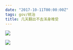 ```yaml
---
date: "2017-10-11T00:00:00Z"
tags: gov/统治
title: 几天翻出不去浑身难受
---
```


![](https://blog.du1ab.org/2017/sss1.jpg)

![](https://blog.du1ab.org/2017/sss2.jpg)
